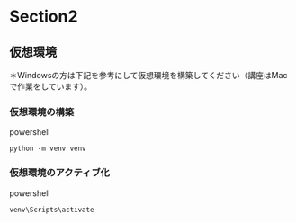 # Section2


## 仮想環境

＊Windowsの方は下記を参考にして仮想環境を構築してください（講座はMacで作業をしています）。

### 仮想環境の構築
powershell
```
python -m venv venv
```

### 仮想環境のアクティブ化
powershell
```
venv\Scripts\activate
```
